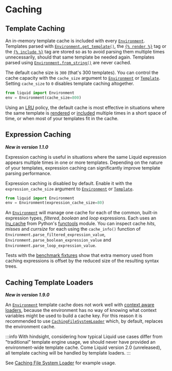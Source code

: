 # Caching

## Template Caching

An in-memory template cache is included with every [`Environment`](../api/environment.md). Templates parsed with [`Environment.get_template()`](../api/environment.md#get_template), the [`{% render %}`](../language/tags.md#render) tag or the [`{% include %}`](../language/tags.md#include) tag are stored so as to avoid parsing them multiple times unnecessarily, should that same template be needed again. Templates parsed using [`Environment.from_string()`](../api/environment.md#from_string) are never cached.

The default cache size is `300` (that's 300 templates). You can control the cache capacity with the `cache_size` argument to [`Environment`](../api/environment.md) or [`Template`](../api/template.md). Setting `cache_size` to `0` disables template caching altogether.

```python
from liquid import Environment
env = Environment(cache_size=800)
```

Using an [LRU](<https://en.wikipedia.org/wiki/Cache_replacement_policies#Least_recently_used_(LRU)>) policy, the default cache is most effective in situations where the same template is [rendered](../language/tags.md#render) or [included](../language/tags.md#include) multiple times in a short space of time, or when most of your templates fit in the cache.

## Expression Caching

**_New in version 1.1.0_**

Expression caching is useful in situations where the same Liquid expression appears multiple times in one or more templates. Depending on the nature of your templates, expression caching can significantly improve template parsing performance.

Expression caching is disabled by default. Enable it with the `expression_cache_size` argument to [`Environment`](../api/environment.md) or [`Template`](../api/template.md).

```python
from liquid import Environment
env = Environment(expression_cache_size=80)
```

An [`Environment`](../api/environment.md) will manage one cache for each of the common, built-in expression types, _filtered_, _boolean_ and _loop_ expressions. Each uses an [lru_cache](https://docs.python.org/3/library/functools.html#functools.lru_cache) from Python's [functools](https://docs.python.org/3/library/functools.html#module-functools) module. You can inspect cache _hits_, _misses_ and _currsize_ for each using the `cache_info()` function of `Environment.parse_filtered_expression_value`, `Environment.parse_boolean_expression_value` and `Environment.parse_loop_expression_value`.

Tests with the [benchmark fixtures](https://github.com/jg-rp/liquid/tree/main/tests/fixtures) show that extra memory used from caching expressions is offset by the reduced size of the resulting syntax trees.

## Caching Template Loaders

**_New in version 1.9.0_**

An [`Environment`](../api/environment.md) template cache does not work well with [context aware loaders](../guides/custom-loaders.md#loading-with-context), because the environment has no way of knowing what context variables might be used to build a cache key. For this reason it is recommended to use [`CachingFileSystemLoader`](../api/cachingfilesystemloader.md) which, by default, replaces the environment cache.

:::info
With hindsight, considering how typical Liquid use cases differ from "traditional" template engine usage, we should never have provided an environment-wide template cache. Come Liquid version 2.0 (unreleased), all template caching will be handled by template loaders.
:::

See [Caching File System Loader](../introduction/loading-templates.md#caching-file-system-loader) for example usage.
